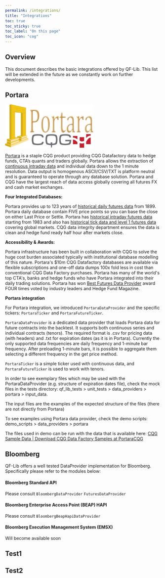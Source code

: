 ```yaml
---
permalink: /integrations/
title: "Integrations"
toc: true
toc_sticky: true
toc_label: "On this page"
toc_icon: "cog"
---
```


## Overview

This document describes the basic integrations offered by QF-Lib. This list will be extended in the future as we 
constantly work on further developments.


## Portara

![](../../assets/images/Portara-CQG_logo.png)

[Portara](https://portaracqg.com/) is a staple CQG product providing CQG Datafactory data to hedge funds, CTA’s quants
and traders globally. Portara allows the extraction
of [continuous intraday data](https://portaracqg.com/continuous-futures-data/) and individual data down to the 1 minute
resolution. Data output is homogenous ASCII/CSV/TXT is platform neutral and is guaranteed to operate through any
database solution. Portara and CQG have the largest reach of data access globally covering all futures FX and cash
market exchanges.

**Four Integrated Databases:**

Portara provides up to 123 years
of [historical daily futures data](https://portaracqg.com/historical-daily-futures-data/) from 1899. Portara daily
database contain FIVE price points so you can base the close on either Last Price or Settle. Portara
has [historical intraday futures data](https://portaracqg.com/historical-intraday-futures-data/)
starting from 1983 and also
has [historical tick data and level 1 futures data](https://portaracqg.com/historical-futures-tick-data/) covering
global markets. CQG data integrity department ensures the data is clean and hedge fund ready half hour after markets
close.

**Accessibility & Awards:**

Portara infrastructure has been built in collaboration with CQG to solve the huge cost burden associated typically with
institutional database modelling of this nature. Portara's $10m CQG Datafactory databases are available via flexible
subscriptions and one-off data dumps 100x fold less in cost than conventional CQG Data Factory purchases. Portara has
many of the world's top CTA's, banks and hedge funds who have Portara integrated into their daily trading solutions.
Portara has won [Best Futures Data Provider](https://portaracqg.com/2018/09/20/best-long-time-historical-intraday-data/)
award FOUR times voted by industry leaders and Hedge Fund Magazine.

**Portara integration**

For Portara integration, we introduced `PortaraDataProvider` and the specific tickers: `PortaraTicker` and `PortaraFutureTicker`.
 
`PortaraDataProvider` is a dedicated data provider that loads Portara data for future contracts into the backtest. It supports both continuous series and individual contracts (tenors). The required format is .csv for pricing data (with headers) and .txt for expiration dates (as it is in Portara). Currently the only supported data frequencies are daily frequency and 1-minute bar frequency. After preloading 1-minute bars, it is possible to aggregate them selecting a different frequency in the get price method.
 
`PortaraTicker` is a simple ticker used with continuous data, and `PortaraFutureTicker` is used to work with tenors.
 
In order to see exemplary files which may be used with the PortaraDataProvider (e.g. structure of expiration
  dates file), check the mock files in the tests directory:
  qf_lib_tests > unit_tests > data_providers > portara > input_data.

The input files are the examples of the expected structure of the files (there are not directly from Portara)
 
To see examples using Portara data provider, check the demo scripts:
  demo_scripts > data_providers > portara
 
The files used in demo can be run with the data that is available here: [CQG Sample Data | Download CQG Data Factory Samples at PortaraCQG](
https://mmm.cern.ch/owa/redir.aspx?C=nJ1q2tM5gwqbs97qIoeYHNV2k6q_A5_pVyuxRUYX1Pl0CSUqHEbaCA..&URL=https%3a%2f%2fportaracqg.com%2fsample-data%2f)

## Bloomberg
QF-Lib offers a well tested DataProvider implementation for Bloomberg. Specifically please refer to the modules below:
#### Bloomberg Standard API
Please consult `BloombergDataProvider` `FuturesDataProvider`

#### Bloomberg Enterprise Access Point (BEAP) HAPI
Please consult `BloombergBeapHapiDataProvider` 

#### Bloomberg Execution Management System (EMSX)
Will become available soon

## Test1

## Test2